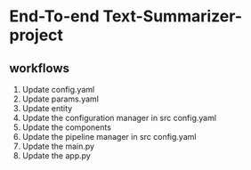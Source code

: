 # End-To-end Text-Summarizer-project

## workflows

1. Update config.yaml
2. Update params.yaml
3. Update entity
4. Update the configuration manager in src config.yaml
5. Update the components 
6. Update the pipeline manager in src config.yaml
7. Update the main.py
8. Update the app.py
